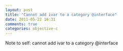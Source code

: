 ```yaml
---
layout: post
title: "Cannot add ivar to a category @interface"
date: 2011-05-22 16:31
comments: true
categories: objective-c
---
```


Note to self: cannot add ivar to a category @interface

